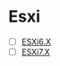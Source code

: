 # Esxi
- [ ] [ESXi6.X](https://github.com/thetaru/memorandum/tree/master/Hypervisor/VMware/Esxi/ESXi6.7)
- [ ] [ESXi7.X](https://github.com/thetaru/memorandum/tree/master/Hypervisor/VMware/Esxi/ESXi7.0)

